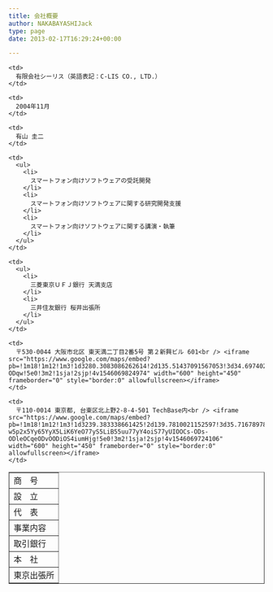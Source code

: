 ```yaml
---
title: 会社概要
author: NAKABAYASHIJack
type: page
date: 2013-02-17T16:29:24+00:00

---
```

<table id="company_detail" border="1">
  <tr>
    <td>
      商　号
    </td>

    <td>
      有限会社シーリス（英語表記：C-LIS CO., LTD.）
    </td>
  </tr>

  <tr>
    <td>
      設　立
    </td>

    <td>
      2004年11月
    </td>
  </tr>

  <tr>
    <td>
      代　表
    </td>

    <td>
      有山 圭二
    </td>
  </tr>

  <tr>
    <td>
      事業内容
    </td>

    <td>
      <ul>
        <li>
          スマートフォン向けソフトウェアの受託開発
        </li>
        <li>
          スマートフォン向けソフトウェアに関する研究開発支援
        </li>
        <li>
          スマートフォン向けソフトウェアに関する講演・執筆
        </li>
      </ul>
    </td>
  </tr>

  <tr>
    <td>
      取引銀行
    </td>

    <td>
      <ul>
        <li>
          三菱東京ＵＦＪ銀行 天満支店
        </li>
        <li>
          三井住友銀行 桜井出張所
        </li>
      </ul>
    </td>
  </tr>

  <tr>
    <td>
      本　社
    </td>

    <td>
      〒530-0044 大阪市北区 東天満二丁目2番5号 第２新興ビル 601<br /> <iframe src="https://www.google.com/maps/embed?pb=!1m18!1m12!1m3!1d3280.3083086262614!2d135.51437091567053!3d34.69740288043533!2m3!1f0!2f0!3f0!3m2!1i1024!2i768!4f13.1!3m3!1m2!1s0x6000e6d08e478131%3A0xcd5f762d42f88054!2z44CSNTMwLTAwNDQg5aSn6Ziq5bqc5aSn6Ziq5biC5YyX5Yy65p2x5aSp5rqA77yS5LiB55uu77yS4oiS77yVIOesrOS6jOaWsOiIiOODk-ODqw!5e0!3m2!1sja!2sjp!4v1546069824974" width="600" height="450" frameborder="0" style="border:0" allowfullscreen></iframe>
    </td>
  </tr>

  <tr>
    <td>
      東京出張所
    </td>

    <td>
      〒110-0014 東京都, 台東区北上野2-8-4-501 TechBase内<br /> <iframe src="https://www.google.com/maps/embed?pb=!1m18!1m12!1m3!1d3239.383338661425!2d139.7810021152597!3d35.71678978018603!2m3!1f0!2f0!3f0!3m2!1i1024!2i768!4f13.1!3m3!1m2!1s0x60188e90a0f51533%3A0x76c138a02fb64c9c!2z44CSMTEwLTAwMTQg5p2x5Lqs6YO95Y-w5p2x5Yy65YyX5LiK6YeO77yS5LiB55uu77yY4oiS77yUIOOCs-ODs-ODleOCqeODvOODiOS4iumHjg!5e0!3m2!1sja!2sjp!4v1546069724106" width="600" height="450" frameborder="0" style="border:0" allowfullscreen></iframe>
    </td>
  </tr>
</table>
